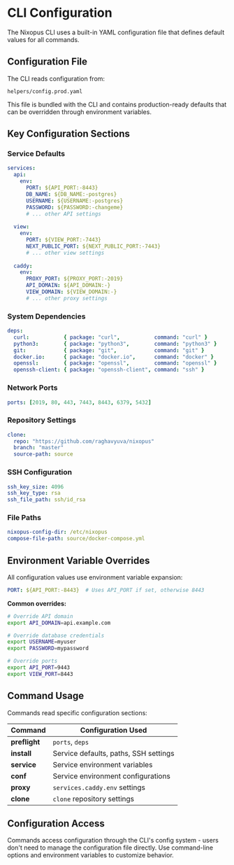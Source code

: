 # CLI Configuration

The Nixopus CLI uses a built-in YAML configuration file that defines default values for all commands.

## Configuration File

The CLI reads configuration from:
```
helpers/config.prod.yaml
```

This file is bundled with the CLI and contains production-ready defaults that can be overridden through environment variables.

## Key Configuration Sections

### Service Defaults
```yaml
services:
  api:
    env:
      PORT: ${API_PORT:-8443}
      DB_NAME: ${DB_NAME:-postgres}
      USERNAME: ${USERNAME:-postgres}
      PASSWORD: ${PASSWORD:-changeme}
      # ... other API settings
  
  view:
    env:
      PORT: ${VIEW_PORT:-7443}
      NEXT_PUBLIC_PORT: ${NEXT_PUBLIC_PORT:-7443}
      # ... other view settings
  
  caddy:
    env:
      PROXY_PORT: ${PROXY_PORT:-2019}
      API_DOMAIN: ${API_DOMAIN:-}
      VIEW_DOMAIN: ${VIEW_DOMAIN:-}
      # ... other proxy settings
```

### System Dependencies
```yaml
deps:
  curl:           { package: "curl",           command: "curl" }
  python3:        { package: "python3",        command: "python3" }
  git:            { package: "git",            command: "git" }
  docker.io:      { package: "docker.io",      command: "docker" }
  openssl:        { package: "openssl",        command: "openssl" }
  openssh-client: { package: "openssh-client", command: "ssh" }
```

### Network Ports
```yaml
ports: [2019, 80, 443, 7443, 8443, 6379, 5432]
```

### Repository Settings
```yaml
clone:
  repo: "https://github.com/raghavyuva/nixopus"
  branch: "master"
  source-path: source
```

### SSH Configuration
```yaml
ssh_key_size: 4096
ssh_key_type: rsa
ssh_file_path: ssh/id_rsa
```

### File Paths
```yaml
nixopus-config-dir: /etc/nixopus
compose-file-path: source/docker-compose.yml
```

## Environment Variable Overrides

All configuration values use environment variable expansion:
```yaml
PORT: ${API_PORT:-8443}  # Uses API_PORT if set, otherwise 8443
```

**Common overrides:**
```bash
# Override API domain
export API_DOMAIN=api.example.com

# Override database credentials  
export USERNAME=myuser
export PASSWORD=mypassword

# Override ports
export API_PORT=9443
export VIEW_PORT=8443
```

## Command Usage

Commands read specific configuration sections:

| Command | Configuration Used |
|---------|-------------------|
| **preflight** | `ports`, `deps` |
| **install** | Service defaults, paths, SSH settings |
| **service** | Service environment variables |
| **conf** | Service environment configurations |
| **proxy** | `services.caddy.env` settings |
| **clone** | `clone` repository settings |

## Configuration Access

Commands access configuration through the CLI's config system - users don't need to manage the configuration file directly. Use command-line options and environment variables to customize behavior.